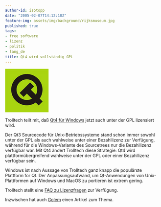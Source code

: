 ```yaml
---
author-id: isotopp
date: "2005-02-07T14:12:10Z"
feature-img: assets/img/background/rijksmuseum.jpg
published: true
tags:
- free software
- lizenz
- politik
- lang_de
title: Qt4 wird vollständig GPL
---
```

![](/uploads/trolltech.jpg)

Trolltech teilt mit, daß
[Qt4 für Windows](http://www.trolltech.com/newsroom/announcements/00000192.html)
jetzt auch unter der GPL lizensiert wird.

Der Qt3 Sourcecode für Unix-Betriebssysteme stand schon immer sowohl unter
der GPL als auch wahlweise unter einer Bezahllizenz zur Verfügung, während
für die Windows-Variante des Sourcetrees nur die Bezahllizenz verfügbar war.
Mit Qt4 ändert Trolltech diese Strategie: Qt4 wird plattformübergreifend
wahlweise unter der GPL oder einer Bezahllizenz verfügbar sein.

Windows ist nach Aussage von Trolltech ganz knapp die populärste Plattform
for Qt. Der Anpassungsaufwand, um Qt-Anwendungen von Unix-Plattformen auf
Windows und MacOS zu portieren ist extrem gering.

Trolltech stellt eine 
[FAQ zu Lizenzfragen](http://www.trolltech.com/developer/faqs/duallicense.html) zur Verfügung.

Inzwischen hat auch 
[Golem](http://www.golem.de/0502/36142.html) einen Artikel zum Thema.
